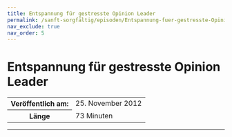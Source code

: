 ```yaml
---
title: Entspannung für gestresste Opinion Leader
permalink: /sanft-sorgfältig/episoden/Entspannung-fuer-gestresste-Opinion-Leader
nav_exclude: true
nav_order: 5
---
```


# Entspannung für gestresste Opinion Leader
<table class="resp-table dcf-table dcf-table-responsive dcf-table-bordered dcf-table-striped dcf-w-100%">
                    <tbody>
                        <tr>
                            <th scope="row">Veröffentlich am:</th>
                            <td data-label="Veröffentlich am:">25. November 2012</td>
                        </tr>
                        <tr>
                            <th scope="row">Länge </th>
                            <td data-label="Länge ">73 Minuten</td>
                        </tr></tbody>
                </table>

***

